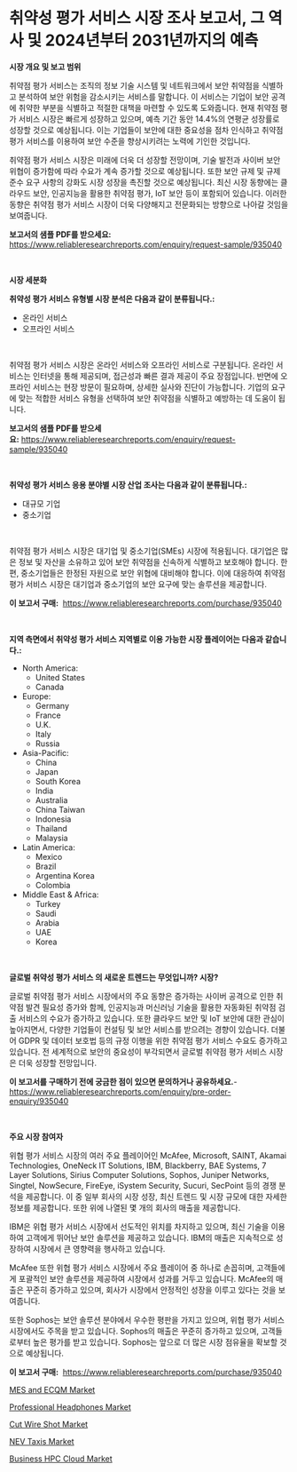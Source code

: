 <p><h1>취약성 평가 서비스 시장 조사 보고서, 그 역사 및 2024년부터 2031년까지의 예측</h1></p><p><strong>시장 개요 및 보고 범위</strong></p>
<p><p>취약점 평가 서비스는 조직의 정보 기술 시스템 및 네트워크에서 보안 취약점을 식별하고 분석하여 보안 위험을 감소시키는 서비스를 말합니다. 이 서비스는 기업이 보안 공격에 취약한 부분을 식별하고 적절한 대책을 마련할 수 있도록 도와줍니다. 현재 취약점 평가 서비스 시장은 빠르게 성장하고 있으며, 예측 기간 동안 14.4%의 연평균 성장률로 성장할 것으로 예상됩니다. 이는 기업들이 보안에 대한 중요성을 점차 인식하고 취약점 평가 서비스를 이용하여 보안 수준을 향상시키려는 노력에 기인한 것입니다.</p><p>취약점 평가 서비스 시장은 미래에 더욱 더 성장할 전망이며, 기술 발전과 사이버 보안 위협이 증가함에 따라 수요가 계속 증가할 것으로 예상됩니다. 또한 보안 규제 및 규제 준수 요구 사항의 강화도 시장 성장을 촉진할 것으로 예상됩니다. 최신 시장 동향에는 클라우드 보안, 인공지능을 활용한 취약점 평가, IoT 보안 등이 포함되어 있습니다. 이러한 동향은 취약점 평가 서비스 시장이 더욱 다양해지고 전문화되는 방향으로 나아갈 것임을 보여줍니다.</p></p>
<p><strong>보고서의 샘플 PDF를 받으세요:</strong> <a href="https://www.reliableresearchreports.com/enquiry/request-sample/935040">https://www.reliableresearchreports.com/enquiry/request-sample/935040</a></p>
<p>&nbsp;</p>
<p><strong>시장 세분화</strong></p>
<p><strong>취약성 평가 서비스 유형별 시장 분석은 다음과 같이 분류됩니다.:</strong></p>
<p><ul><li>온라인 서비스</li><li>오프라인 서비스</li></ul></p>
<p>&nbsp;</p>
<p><p>취약점 평가 서비스 시장은 온라인 서비스와 오프라인 서비스로 구분됩니다. 온라인 서비스는 인터넷을 통해 제공되며, 접근성과 빠른 결과 제공이 주요 장점입니다. 반면에 오프라인 서비스는 현장 방문이 필요하며, 상세한 실사와 진단이 가능합니다. 기업의 요구에 맞는 적합한 서비스 유형을 선택하여 보안 취약점을 식별하고 예방하는 데 도움이 됩니다.</p></p>
<p><strong>보고서의 샘플 PDF를 받으세요:</strong>&nbsp;<a href="https://www.reliableresearchreports.com/enquiry/request-sample/935040">https://www.reliableresearchreports.com/enquiry/request-sample/935040</a></p>
<p>&nbsp;</p>
<p><strong> 취약성 평가 서비스 응용 분야별 시장 산업 조사는 다음과 같이 분류됩니다.:</strong></p>
<p><ul><li>대규모 기업</li><li>중소기업</li></ul></p>
<p>&nbsp;</p>
<p><p>취약점 평가 서비스 시장은 대기업 및 중소기업(SMEs) 시장에 적용됩니다. 대기업은 많은 정보 및 자산을 소유하고 있어 보안 취약점을 신속하게 식별하고 보호해야 합니다. 한편, 중소기업들은 한정된 자원으로 보안 위협에 대비해야 합니다. 이에 대응하여 취약점 평가 서비스 시장은 대기업과 중소기업의 보안 요구에 맞는 솔루션을 제공합니다.</p></p>
<p><strong>이 보고서 구매:</strong>&nbsp; <a href="https://www.reliableresearchreports.com/purchase/935040">https://www.reliableresearchreports.com/purchase/935040</a></p>
<p>&nbsp;</p>
<p><strong>지역 측면에서 취약성 평가 서비스 지역별로 이용 가능한 시장 플레이어는 다음과 같습니다.:</strong></p>
<p><ul>
    <li>
        North America:
        <ul>
            <li>United States</li>
            <li>Canada</li>
        </ul>
    </li>
    <li>
        Europe:
        <ul>
            <li>Germany</li>
            <li>France</li>
            <li>U.K.</li>
            <li>Italy</li>
            <li>Russia</li>
        </ul>
    </li>
    <li>
        Asia-Pacific:
        <ul>
            <li>China</li>
            <li>Japan</li>
            <li>South Korea</li>
            <li>India</li>
            <li>Australia</li>
            <li>China Taiwan</li>
            <li>Indonesia</li>
            <li>Thailand</li>
            <li>Malaysia</li>
        </ul>
    </li>
    <li>
        Latin America:
        <ul>
            <li>Mexico</li>
            <li>Brazil</li>
            <li>Argentina Korea</li>
            <li>Colombia</li>
        </ul>
    </li>
    <li>
        Middle East & Africa:
        <ul>
            <li>Turkey</li>
            <li>Saudi</li>
            <li>Arabia</li>
            <li>UAE</li>
            <li>Korea</li>
        </ul>
    </li>
    </ul></p>
<p>&nbsp;</p>
<p><strong>글로벌 취약성 평가 서비스 의 새로운 트렌드는 무엇입니까? 시장?</strong></p>
<p><p>글로벌 취약점 평가 서비스 시장에서의 주요 동향은 증가하는 사이버 공격으로 인한 취약점 발견 필요성 증가와 함께, 인공지능과 머신러닝 기술을 활용한 자동화된 취약점 검출 서비스의 수요가 증가하고 있습니다. 또한 클라우드 보안 및 IoT 보안에 대한 관심이 높아지면서, 다양한 기업들이 컨설팅 및 보안 서비스를 받으려는 경향이 있습니다. 더불어 GDPR 및 데이터 보호법 등의 규정 이행을 위한 취약점 평가 서비스 수요도 증가하고 있습니다. 전 세계적으로 보안의 중요성이 부각되면서 글로벌 취약점 평가 서비스 시장은 더욱 성장할 전망입니다.</p></p>
<p><strong>이 보고서를 구매하기 전에 궁금한 점이 있으면 문의하거나 공유하세요.</strong>- <a href="https://www.reliableresearchreports.com/enquiry/pre-order-enquiry/935040">https://www.reliableresearchreports.com/enquiry/pre-order-enquiry/935040</a></p>
<p>&nbsp;</p>
<p><strong>주요 시장 참여자</strong></p>
<p><p>위협 평가 서비스 시장의 여러 주요 플레이어인 McAfee, Microsoft, SAINT, Akamai Technologies, OneNeck IT Solutions, IBM, Blackberry, BAE Systems, 7 Layer Solutions, Sirius Computer Solutions, Sophos, Juniper Networks, Singtel, NowSecure, FireEye, iSystem Security, Sucuri, SecPoint 등의 경쟁 분석을 제공합니다. 이 중 일부 회사의 시장 성장, 최신 트렌드 및 시장 규모에 대한 자세한 정보를 제공합니다. 또한 위에 나열된 몇 개의 회사의 매출을 제공합니다. </p><p>IBM은 위협 평가 서비스 시장에서 선도적인 위치를 차지하고 있으며, 최신 기술을 이용하여 고객에게 뛰어난 보안 솔루션을 제공하고 있습니다. IBM의 매출은 지속적으로 성장하여 시장에서 큰 영향력을 행사하고 있습니다.</p><p>McAfee 또한 위협 평가 서비스 시장에서 주요 플레이어 중 하나로 손꼽히며, 고객들에게 포괄적인 보안 솔루션을 제공하여 시장에서 성과를 거두고 있습니다. McAfee의 매출은 꾸준히 증가하고 있으며, 회사가 시장에서 안정적인 성장을 이루고 있다는 것을 보여줍니다.</p><p>또한 Sophos는 보안 솔루션 분야에서 우수한 평판을 가지고 있으며, 위협 평가 서비스 시장에서도 주목을 받고 있습니다. Sophos의 매출은 꾸준히 증가하고 있으며, 고객들로부터 높은 평가를 받고 있습니다. Sophos는 앞으로 더 많은 시장 점유율을 확보할 것으로 예상됩니다.</p></p>
<p><strong>이 보고서 구매:</strong>&nbsp;&nbsp;<a href="https://www.reliableresearchreports.com/purchase/935040">https://www.reliableresearchreports.com/purchase/935040</a></p>
<p><p><a href="https://eight-handstand-8fb.notion.site/MES-and-ECQM-Market-Growth-Market-Trends-COVID-19-Impact-and-Forecasts-for-period-from-2024-203-0c834db05d294a17b246c933aceefa15">MES and ECQM Market</a></p><p><a href="https://view.publitas.com/reportprime-1/professional-headphones-market-research-report-the-key-to-successful-business-strategy-forecasted-for-period-from-2024-2031/">Professional Headphones Market</a></p><p><a href="https://view.publitas.com/reportprime-1/cut-wire-shot-market-size-share-trends-analysis-report-by-material-by-type-by-end-user-by-region-and-segment-forecasts-2024-2031/">Cut Wire Shot Market</a></p><p><a href="https://simplistic-meeting-7ee.notion.site/NEV-Taxis-Market-Size-Share-Trends-Analysis-Report-By-Material-By-Type-By-End-user-By-Region--8b3588b54d914e849521566052dada77">NEV Taxis Market</a></p><p><a href="https://github.com/Glendatilghmankmgz0rbhwpy/Market-Research-Report-List-1/blob/main/business-hpc-cloud-market.md">Business HPC Cloud Market</a></p></p>
